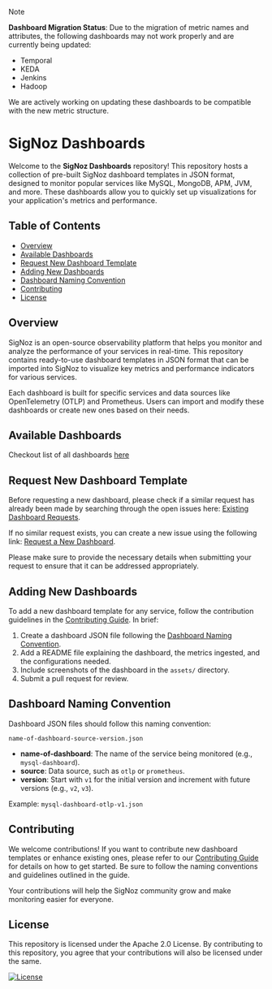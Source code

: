> [!Note]
> **Dashboard Migration Status**: Due to the migration of metric names and attributes, the following dashboards may not work properly and are currently being updated:
> - Temporal
> - KEDA
> - Jenkins
> - Hadoop
>
> We are actively working on updating these dashboards to be compatible with the new metric structure.

# SigNoz Dashboards

Welcome to the **SigNoz Dashboards** repository! This repository hosts a collection of pre-built SigNoz dashboard templates in JSON format, designed to monitor popular services like MySQL, MongoDB, APM, JVM, and more. These dashboards allow you to quickly set up visualizations for your application's metrics and performance.

## Table of Contents

- [Overview](#overview)
- [Available Dashboards](#available-dashboards)
- [Request New Dashboard Template](#request-new-dashboard-template)
- [Adding New Dashboards](#adding-new-dashboards)
- [Dashboard Naming Convention](#dashboard-naming-convention)
- [Contributing](#contributing)
- [License](#license)

## Overview

SigNoz is an open-source observability platform that helps you monitor and analyze the performance of your services in real-time. This repository contains ready-to-use dashboard templates in JSON format that can be imported into SigNoz to visualize key metrics and performance indicators for various services.

Each dashboard is built for specific services and data sources like OpenTelemetry (OTLP) and Prometheus. Users can import and modify these dashboards or create new ones based on their needs.

## Available Dashboards
Checkout list of all dashboards [here](https://signoz.io/docs/dashboards/dashboard-templates/overview/#available-dashboard-templates)

## Request New Dashboard Template

Before requesting a new dashboard, please check if a similar request has already been made by searching through the open issues here: [Existing Dashboard Requests](https://github.com/SigNoz/signoz/issues?q=is%3Aopen+is%3Aissue+label%3Adashboard-template).

If no similar request exists, you can create a new issue using the following link: [Request a New Dashboard](https://github.com/SigNoz/signoz/issues/new?assignees=&labels=dashboard-template&projects=&template=request_dashboard.md&title=).

Please make sure to provide the necessary details when submitting your request to ensure that it can be addressed appropriately.

## Adding New Dashboards

To add a new dashboard template for any service, follow the contribution guidelines in the [Contributing Guide](CONTRIBUTING.md). In brief:

1. Create a dashboard JSON file following the [Dashboard Naming Convention](#dashboard-naming-convention).
2. Add a README file explaining the dashboard, the metrics ingested, and the configurations needed.
3. Include screenshots of the dashboard in the `assets/` directory.
4. Submit a pull request for review.

## Dashboard Naming Convention

Dashboard JSON files should follow this naming convention:

```
name-of-dashboard-source-version.json
```

- **name-of-dashboard**: The name of the service being monitored (e.g., `mysql-dashboard`).
- **source**: Data source, such as `otlp` or `prometheus`.
- **version**: Start with `v1` for the initial version and increment with future versions (e.g., `v2`, `v3`).

Example: `mysql-dashboard-otlp-v1.json`

## Contributing

We welcome contributions! If you want to contribute new dashboard templates or enhance existing ones, please refer to our [Contributing Guide](CONTRIBUTING.md) for details on how to get started. Be sure to follow the naming conventions and guidelines outlined in the guide.

Your contributions will help the SigNoz community grow and make monitoring easier for everyone.

## License

This repository is licensed under the Apache 2.0 License. By contributing to this repository, you agree that your contributions will also be licensed under the same.

[![License](https://img.shields.io/badge/License-Apache_2.0-yellowgreen.svg)](https://opensource.org/licenses/Apache-2.0)
